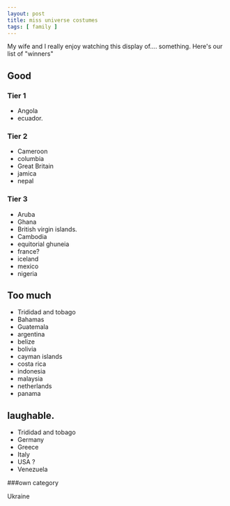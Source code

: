 ```yaml
---
layout: post
title: miss universe costumes
tags: [ family ]
---
```


My wife and I really enjoy watching this display of.... something.
Here's our list of "winners" 

## Good
### Tier 1
* Angola
* ecuador.

### Tier 2
* Cameroon
* columbia
* Great Britain
* jamica 
* nepal

### Tier 3
* Aruba
* Ghana
* British virgin islands.
* Cambodia
* equitorial ghuneia 
* france?
* iceland
* mexico
* nigeria

## Too much 
* Trididad and tobago
* Bahamas
* Guatemala
* argentina 
* belize
* bolivia
* cayman islands
* costa rica
* indonesia
* malaysia 
* netherlands
* panama

## laughable.
* Trididad and tobago
* Germany
* Greece
* Italy
* USA ? 
* Venezuela 

###own category

Ukraine
